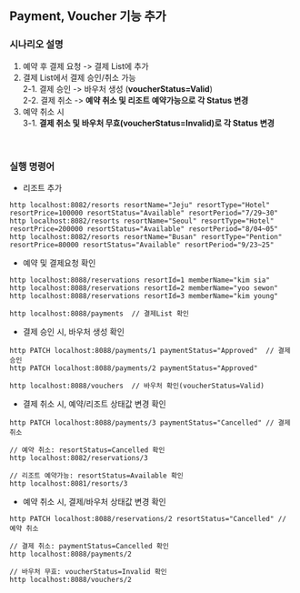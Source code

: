 ## Payment, Voucher 기능 추가

### 시나리오 설명 

1. 예약 후 결제 요청 -> 결제 List에 추가
2. 결제 List에서 결제 승인/취소 가능<br>
  2-1. 결제 승인 -> 바우처 생성 (**voucherStatus=Valid**)<br>
  2-2. 결제 취소 -> **예약 취소 및 리조트 예약가능으로 각 Status 변경**
3. 예약 취소 시<br>
  3-1. **결제 취소 및 바우처 무효(**voucherStatus=Invalid**)로 각 Status 변경**

<br>

### 실행 명령어

- 리조트 추가
```
http localhost:8082/resorts resortName="Jeju" resortType="Hotel" resortPrice=100000 resortStatus="Available" resortPeriod="7/29~30"
http localhost:8082/resorts resortName="Seoul" resortType="Hotel" resortPrice=200000 resortStatus="Available" resortPeriod="8/04~05"
http localhost:8082/resorts resortName="Busan" resortType="Pention" resortPrice=80000 resortStatus="Available" resortPeriod="9/23~25"
```

- 예약 및 결제요청 확인
```
http localhost:8088/reservations resortId=1 memberName="kim sia"
http localhost:8088/reservations resortId=2 memberName="yoo sewon"
http localhost:8088/reservations resortId=3 memberName="kim young"

http localhost:8088/payments  // 결제List 확인
```

- 결제 승인 시, 바우처 생성 확인
```
http PATCH localhost:8088/payments/1 paymentStatus="Approved"  // 결제 승인
http PATCH localhost:8088/payments/2 paymentStatus="Approved" 

http localhost:8088/vouchers  // 바우처 확인(voucherStatus=Valid)
```

- 결제 취소 시, 예약/리조트 상태값 변경 확인 
```
http PATCH localhost:8088/payments/3 paymentStatus="Cancelled" // 결제 취소

// 예약 취소: resortStatus=Cancelled 확인 
http localhost:8082/reservations/3 

// 리조트 예약가능: resortStatus=Available 확인
http localhost:8081/resorts/3
```

- 예약 취소 시, 결제/바우처 상태값 변경 확인
```
http PATCH localhost:8088/reservations/2 resortStatus="Cancelled" // 예약 취소

// 결제 취소: paymentStatus=Cancelled 확인
http localhost:8088/payments/2

// 바우처 무효: voucherStatus=Invalid 확인
http localhost:8088/vouchers/2
```
